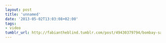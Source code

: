 ```yaml
---
layout: post
title: 'unnamed'
date: '2013-05-02T13:03:08+02:00'
tags:
- video
tumblr_url: http://fabiantheblind.tumblr.com/post/49430379794/bombay-sapphire-saz-from-the-imagination-of
---
```

